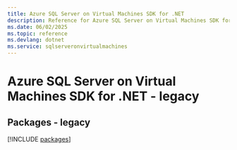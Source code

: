 ```yaml
---
title: Azure SQL Server on Virtual Machines SDK for .NET
description: Reference for Azure SQL Server on Virtual Machines SDK for .NET
ms.date: 06/02/2025
ms.topic: reference
ms.devlang: dotnet
ms.service: sqlserveronvirtualmachines
---
```

# Azure SQL Server on Virtual Machines SDK for .NET - legacy
## Packages - legacy
[!INCLUDE [packages](sql-server-on-virtual-machines-index.md)]